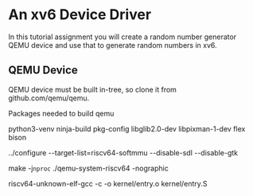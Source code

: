 # An xv6 Device Driver

In this tutorial assignment you will create a random number generator QEMU
device and use that to generate random numbers in xv6.

## QEMU Device

QEMU device must be built in-tree, so clone it from github.com/qemu/qemu.

Packages needed to build qemu

python3-venv ninja-build pkg-config libglib2.0-dev libpixman-1-dev flex bison
 
../configure --target-list=riscv64-softmmu --disable-sdl --disable-gtk

make -j`nproc`
./qemu-system-riscv64 -nographic

riscv64-unknown-elf-gcc    -c -o kernel/entry.o kernel/entry.S
